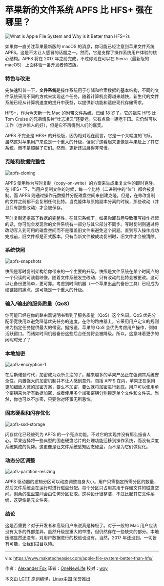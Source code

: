 苹果新的文件系统 APFS 比 HFS+ 强在哪里？
===============

![](https://maketecheasier-2d0f.kxcdn.com/assets/uploads/2016/09/apple-file-system-hero-icon.jpg "What is Apple File System and Why is it Better than HFS+?s")

如果你一直关注苹果最新版的 macOS 的消息，你可能已经注意到苹果文件系统 APFS。这是不太让人感冒的话题之一。然而，它是支撑了操作系统用户体验的核心结构。APFS 将在 2017 年之前完成，不过你现在可以在 Sierra（最新版的 macOS） 上面体验一番开发者预览版。

### 特色与改进

先快速科普一下，**文件系统**是操作系统用于存储和检索数据的基本结构，不同的文件系统采用不同的方式来实现这个任务。随着计算机变得越来越快，新生代的文件系统已经从计算机速度的提升中获益，以提供新功能和适应现代存储需求。

HFS+，作为今天新一代 Mac 的附带文件系统，已经 18 岁了。它的祖先 HFS 比 Tom Cruise 的兄弟情影片“壮志凌云”还要老。它有点像一辆老丰田。它仍然可以工作（也许惊人的好），但是它不再得到人们的嘉奖。

APFS 不完全是 HFS+ 的升级版，因为相对现在而言，它是一个大幅度的飞跃。虽然这对苹果用户来说是一个重大的升级，但似乎这看起来更像是苹果赶上了其它系统，而不是超越了它们。然而，更新还进展得非常慢。

### 克隆和数据完整性

![apfs-cloning](https://maketecheasier-2d0f.kxcdn.com/assets/uploads/2016/10/apfs-cloning.png "apfs-cloning")

APFS 使用称为写时复制（copy-on-write）的方案来生成重复文件的即时克隆。在 HFS+ 下，当用户复制文件的时候，每一个比特（二进制中的“位”）都会被复制。而 APFS 则通过操作元数据并分配磁盘空间来创建克隆。但是，在修改复制的文件之前都不会复制任何比特。当克隆体与原始副本分离的时候，那些改动（并且只有那些改动）才会被保存。

写时复制还提高了数据的完整性。在其它系统下，如果你卸载卷导致覆写操作挂起的话，你可能会发现你的文件系统有一部分与其它部分不同步。写时复制则通过将改动写入到可用的磁盘空间而不是覆盖旧文件来避免这个问题。直到写入操作成功完成前，旧文件都是正式版本。只有当新文件被成功复制时，旧文件才会被清除。

### 系统快照

![apfs-snapshots](https://maketecheasier-2d0f.kxcdn.com/assets/uploads/2016/10/apfs-snapshots.png "apfs-snapshots")

快照是写时复制架构给你带来的一个主要的升级。快照是文件系统在某个时间点的一个只读的可装载映像。随着文件系统发生改动，只有改动的比特会被更改。这可以让备份更简单，更可靠。考虑到时间机器（一个苹果出品的备份工具）已经成为硬链接的痛点，这可能是一个重大的升级。

### 输入/输出的服务质量（QoS）

你可能已经在你的路由器说明书看到了服务质量（QoS）这个名词。QoS 优先分配带宽使用以避免降低优先任务的速度。在你的路由器上，它采用用户定义的规则来为指定任务提供最大的带宽。据报道，苹果的 QoS 会优先考虑用户操作，例如活跃窗口。而诸如时间机器备份这些后台任务将会被降级。所以，这意味着更少的闲暇时光了？

### 本地加密

![apfs-encryption-1](https://maketecheasier-2d0f.kxcdn.com/assets/uploads/2016/10/apfs-encryption-1.jpg "apfs-encryption-1")

在后斯诺登时代，加密成为众所关注的了。越来越多的苹果产品正在强调其系统安全性。内置强大的加密机制并不让人感到意外。包括 APFS 在内，苹果正在采用更加细致入微的加密方案，要么不加密，要么就将加密进行到底。用户可以使用单个密钥来为所有数据加密，或者使用多个加密密钥分别锁定单个文件和文件夹。当然，你也可以不加密，只要你对坏蛋无所忌惮。

### 固态硬盘和闪存优化

![apfs-ssd-storage](https://maketecheasier-2d0f.kxcdn.com/assets/uploads/2016/10/apfs-ssd-storage.jpg "apfs-ssd-storage")

闪存优化已经被列为 APFS 的一个亮点功能，不过它的实现并没有那么振奋人心。苹果选择将一些典型的固态硬盘芯片的处理功能迁移到操作系统，而没有深度系统集成的优势。这更像是让文件系统感知固态硬盘，而不是为它们做优化。

### 动态分区调整

![apfs-partition-resizing](https://maketecheasier-2d0f.kxcdn.com/assets/uploads/2016/10/apfs-partition-resizing.jpg "apfs-partition-resizing")

APFS 驱动器的逻辑分区可以动态调整自身大小。用户只需指定所需分区的数量，然后文件系统会在运行时进行磁盘分配。每个分区只占用其用于存储文件的磁盘空间。剩余的磁盘空间会由任何分区获取。这种设计很整洁，不过比起其它文件系统，这更像是元文件夹。

### 结论

这是否重要？对于开发者和高级用户来说真是棒极了。对于一般的 Mac 用户应该没有太多的外部差异。虽然升级是重大的举措，但仍然存在一些缺失的部分。本地压缩显然还没有，对用户数据进行的校验也没有。当然，2017 年还没到，一切皆有可能，让我们拭目以待。

--------------------------------------------------------------------------------

via: https://www.maketecheasier.com/apple-file-system-better-than-hfs/

作者：[Alexander Fox][a]
译者：[OneNewLife](https://github.com/OneNewLife)
校对：[wxy](https://github.com/wxy)

本文由 [LCTT](https://github.com/LCTT/TranslateProject) 原创编译，[Linux中国](https://linux.cn/) 荣誉推出

[a]:https://www.maketecheasier.com/author/alexfox-2-2-2/
[1]:https://www.maketecheasier.com/apple-file-system-better-than-hfs/#respond
[3]:https://www.maketecheasier.com/schedule-windows-empty-recycle-bin/
[4]:https://www.maketecheasier.com/manage-automatic-wordpress-updates/
[5]:mailto:?subject=What%20is%20Apple%20File%20System%20and%20Why%20is%20it%20Better%20than%20HFS+?&body=https%3A%2F%2Fwww.maketecheasier.com%2Fapple-file-system-better-than-hfs%2F
[6]:http://twitter.com/share?url=https%3A%2F%2Fwww.maketecheasier.com%2Fapple-file-system-better-than-hfs%2F&text=What+is+Apple+File+System+and+Why+is+it+Better+than+HFS%2B%3F
[7]:http://www.facebook.com/sharer.php?u=https%3A%2F%2Fwww.maketecheasier.com%2Fapple-file-system-better-than-hfs%2F
[8]:https://www.maketecheasier.com/category/mac-tips/

